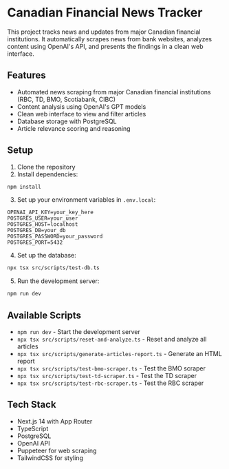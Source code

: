 # Canadian Financial News Tracker

This project tracks news and updates from major Canadian financial institutions. It automatically scrapes news from bank websites, analyzes content using OpenAI's API, and presents the findings in a clean web interface.

## Features

- Automated news scraping from major Canadian financial institutions (RBC, TD, BMO, Scotiabank, CIBC)
- Content analysis using OpenAI's GPT models
- Clean web interface to view and filter articles
- Database storage with PostgreSQL
- Article relevance scoring and reasoning

## Setup

1. Clone the repository
2. Install dependencies:
```bash
npm install
```

3. Set up your environment variables in `.env.local`:
```
OPENAI_API_KEY=your_key_here
POSTGRES_USER=your_user
POSTGRES_HOST=localhost
POSTGRES_DB=your_db
POSTGRES_PASSWORD=your_password
POSTGRES_PORT=5432
```

4. Set up the database:
```bash
npx tsx src/scripts/test-db.ts
```

5. Run the development server:
```bash
npm run dev
```

## Available Scripts

- `npm run dev` - Start the development server
- `npx tsx src/scripts/reset-and-analyze.ts` - Reset and analyze all articles
- `npx tsx src/scripts/generate-articles-report.ts` - Generate an HTML report
- `npx tsx src/scripts/test-bmo-scraper.ts` - Test the BMO scraper
- `npx tsx src/scripts/test-td-scraper.ts` - Test the TD scraper
- `npx tsx src/scripts/test-rbc-scraper.ts` - Test the RBC scraper

## Tech Stack

- Next.js 14 with App Router
- TypeScript
- PostgreSQL
- OpenAI API
- Puppeteer for web scraping
- TailwindCSS for styling
